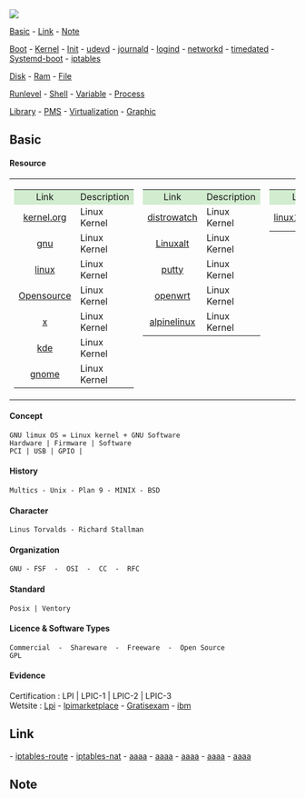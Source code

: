 <!----------------------------------------------------------------------------------[Diagram]-->
<div align="left"><img src="https://github.com/kashanimorteza/linux/blob/main/diagram/linux.jpeg"></div>

<!----------------------------------------------------------------------------------[Subject]-->
<a href="#basic">Basic</a> - 
<a href="#link">Link</a> - 
<a href="#note">Note</a>

<a href="#boot">Boot</a> - 
<a href="#kernel">Kernel</a> - 
<a href="#init">Init</a> - 
<a href="#device-manager--udevd">udevd</a> - 
<a href="#event-logging--journald">journald</a> -
<a href="#user-manager--logind">logind</a> -
<a href="#network-manager--networkd">networkd</a> -
<a href="#time-manager--timedated">timedated</a> -
<a href="#boot-manager--systemd-boot">Systemd-boot</a> -
<a href="#security--iptables">iptables</a>

<a href="#disk">Disk</a> -
<a href="#ram">Ram</a> -
<a href="#file">File</a>

<a href="#runlevel">Runlevel</a> -
<a href="#shell">Shell</a> -
<a href="#variable">Variable</a> - 
<a href="#process">Process</a>

<a href="#library">Library</a> - 
<a href="#package-manager-system-pms">PMS</a> -
<a href="#virtualization">Virtualization</a> -
<a href="#graphic">Graphic</a> 



<!-----------------------------------------------------------Basic----------------------------------------------------------->
<div class="md3"></div>

## Basic

<!---------------------------------------Resource-->
#### <span class="red">Resource</span>
<table border="0" align="center" valign="top"><tbody><tr>
    <!-- td 1 -->
    <td valign="top">
        <table><tbody>
            <tr><td align="center" bgcolor="D1ECCF">Link</td><td align="center" bgcolor="D1ECCF">Description</td></tr>        
            <tr><td align="center"><a href="http://www.kernel.org/" target="_blank">kernel.org</a></td><td>Linux Kernel</td></tr>
            <tr><td align="center"><a href="http://www.gnu.org/" target="_blank">gnu</a></td><td>Linux Kernel</td></tr>
            <tr><td align="center"><a href="http://www.linux.com/" target="_blank">linux</a></td><td>Linux Kernel</td></tr>
            <tr><td align="center"><a href="http://Opensource.com" target="_blank">Opensource</a></td><td>Linux Kernel</td></tr>
            <tr><td align="center"><a href="http://x.org " target="_blank">x</a></td><td>Linux Kernel</td></tr>
            <tr><td align="center"><a href="http://kde.org " target="_blank">kde</a></td><td>Linux Kernel</td></tr>
            <tr><td align="center"><a href="http://gnome.org " target="_blank">gnome</a></td><td>Linux Kernel</td></tr>
        </tbody></table>
    </td>
    <!-- td 2 -->
    <td valign="top">
        <table><tbody>
            <tr><td align="center" bgcolor="D1ECCF">Link</td><td align="center" bgcolor="D1ECCF">Description</td></tr>
            <tr><td align="center"><a href="http://www.distrowatch.com/" target="_blank">distrowatch</a></td><td>Linux Kernel</td></tr>
            <tr><td align="center"><a href=" http://Linuxalt.com" target="_blank">Linuxalt</a></td><td>Linux Kernel</td></tr>
            <tr><td align="center"><a href="http://putty.org" target="_blank">putty</a></td><td>Linux Kernel</td></tr>
            <tr><td align="center"><a href="http://openwrt.org" target="_blank">openwrt</a></td><td>Linux Kernel</td></tr>
            <tr><td align="center"><a href="https://alpinelinux.org/downloads/" target="_blank">alpinelinux</a></td><td>Linux Kernel</td></tr>
        </tbody></table>
    </td>
    <!-- td 3 -->
    <td valign="top">
        <table><tbody>
            <tr><td align="center" bgcolor="D1ECCF">Link</td><td align="center" bgcolor="D1ECCF">Description</td></tr>
            <tr><td align="center"><a href="https://linux1st.com/archives.html" target="_blank">linux1st.com</a></td><td> Jadi linux book </td></tr>
        </tbody></table>
    </td>
</tr></tbody></table>


<!---------------------------------------Concept-->
#### <span class="red">Concept</span>
    GNU limux OS = Linux kernel + GNU Software
    Hardware | Firmware | Software
    PCI | USB | GPIO | 

<!---------------------------------------History-->
#### <span class="red">History</span>
    Multics - Unix - Plan 9 - MINIX - BSD

<!---------------------------------------Character-->
#### <span class="red">Character</span>
    Linus Torvalds - Richard Stallman

<!---------------------------------------Organization-->
#### <span class="red">Organization</span>
    GNU - FSF  -  OSI  -  CC  -  RFC

<!---------------------------------------Standard-->
#### <span class="red">Standard</span>
    Posix | Ventory

<!---------------------------------------Licence & Software Types-->
#### <span class="red">Licence & Software Types</span>
    Commercial  -  Shareware  -  Freeware  -  Open Source
    GPL

<!---------------------------------------Evidence-->
#### <span class="red">Evidence</span>
<div><span class="blue">Certification</span> : <span>LPI | LPIC-1 | LPIC-2 | LPIC-3</span></div>
<div><span class="blue">Wetsite</span> : <span>
<a href="http://Lpi.org" target="_blank">Lpi</a> - <a href="http://lpimarketplace.com" target="_blank">lpimarketplace</a> - <a href="http://Gratisexam.com" target="_blank">Gratisexam</a> - <a href="http://ibm.com/developerworks/library/l-lpic1-map/" target="_blank">ibm</a>
</span></div>




<!------------------------------------------------------------------- [ Link ] --->
<div class="md1"></div>

## Link

<div class="" align="left" dir="rtl">

<div class="md4">
<a href="https://unix.stackexchange.com/questions/620323/iptables-route-for-returning-incoming-traffic-back-out-of-originating-interfac" target="_blank">iptables-route</a> - 
<a href="https://superuser.com/questions/1242284/use-iptables-nat-to-redirect-gateway-for-lan-pcs" target="_blank">iptables-nat</a> - 
<a href="aaaa" target="_blank">aaaa</a> - 
<a href="aaaa" target="_blank">aaaa</a> - 
<a href="aaaa" target="_blank">aaaa</a> - 
<a href="aaaa" target="_blank">aaaa</a> - 
<a href="aaaa" target="_blank">aaaa</a> - 
</div>
<div class="md4"></div>
<div class="md4"></div>
<div class="md4"></div>
<div class="md4"></div>
<div class="md4"></div>
</div>


<!------------------------------------------------------------------- [ Note ] --->
<div class="md1"></div>

## Note

<div class="" align="left" dir="rtl">
<div class="md4"></div>
<div class="md4"></div>
<div class="md4"></div>
<div class="md4"></div>
<div class="md4"></div>
<div class="md4"></div>
</div>



